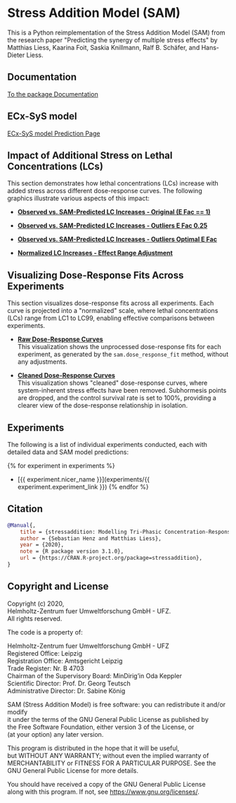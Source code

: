 # Stress Addition Model (SAM)


This is a Python reimplementation of the Stress Addition Model (SAM) from the research paper "Predicting the synergy of multiple stress effects" by Matthias Liess, Kaarina Foit, Saskia Knillmann, Ralf B. Schäfer, and Hans-Dieter Liess.

## Documentation

[To the package Documentation](https://ffhammer.github.io/sam_documentation/)

## ECx-SyS model
[ECx-SyS model Prediction Page](ecx_sys.md)

## Impact of Additional Stress on Lethal Concentrations (LCs)


This section demonstrates how lethal concentrations (LCs) increase with added stress across different dose-response curves. The following graphics illustrate various aspects of this impact:

- **[Observed vs. SAM-Predicted LC Increases - Original (E Fac == 1)](imgs/increase_in_lcs/lcs_original.html)**  

- **[Observed vs. SAM-Predicted LC Increases - Outliers E Fac 0.25](imgs/increase_in_lcs/lcs_with_e_fac_025_filtered.html)**  

- **[Observed vs. SAM-Predicted LC Increases - Outliers Optimal E Fac](imgs/increase_in_lcs/lcs_with_e_fac_optimal_filtered.html)**  

- **[Normalized LC Increases - Effect Range Adjustment](imgs/increase_in_lcs/lcs_optimal_effect_range_norm.html)**  
  
## Visualizing Dose-Response Fits Across Experiments

This section visualizes dose-response fits across all experiments. Each curve is projected into a "normalized" scale, where lethal concentrations (LCs) range from LC1 to LC99, enabling effective comparisons between experiments.

- **[Raw Dose-Response Curves](imgs/dose_response_curves/raw_dosecurves.html)**  
  This visualization shows the unprocessed dose-response fits for each experiment, as generated by the `sam.dose_response_fit` method, without any adjustments.

- **[Cleaned Dose-Response Curves](imgs/dose_response_curves/cleaned_dosecurves.html)**  
  This visualization shows "cleaned" dose-response curves, where system-inherent stress effects have been removed. Subhormesis points are dropped, and the control survival rate is set to 100%, providing a clearer view of the dose-response relationship in isolation.

## Experiments

The following is a list of individual experiments conducted, each with detailed data and SAM model predictions:

{% for experiment in experiments %}
- [{{ experiment.nicer_name }}](experiments/{{ experiment.experiment_link }})
{% endfor %}

## Citation
```bibtex
@Manual{,
    title = {stressaddition: Modelling Tri-Phasic Concentration-Response Relationships},
    author = {Sebastian Henz and Matthias Liess},
    year = {2020},
    note = {R package version 3.1.0},
    url = {https://CRAN.R-project.org/package=stressaddition},
}
```


## Copyright and License

Copyright (c) 2020,  
Helmholtz-Zentrum fuer Umweltforschung GmbH - UFZ.  
All rights reserved.

The code is a property of:

Helmholtz-Zentrum fuer Umweltforschung GmbH - UFZ  
Registered Office: Leipzig  
Registration Office: Amtsgericht Leipzig  
Trade Register: Nr. B 4703  
Chairman of the Supervisory Board: MinDirig’in Oda Keppler  
Scientific Director: Prof. Dr. Georg Teutsch  
Administrative Director: Dr. Sabine König

SAM (Stress Addition Model) is free software: you can redistribute it and/or modify  
it under the terms of the GNU General Public License as published by  
the Free Software Foundation, either version 3 of the License, or  
(at your option) any later version.

This program is distributed in the hope that it will be useful,  
but WITHOUT ANY WARRANTY; without even the implied warranty of  
MERCHANTABILITY or FITNESS FOR A PARTICULAR PURPOSE. See the  
GNU General Public License for more details.

You should have received a copy of the GNU General Public License  
along with this program. If not, see <https://www.gnu.org/licenses/>.
